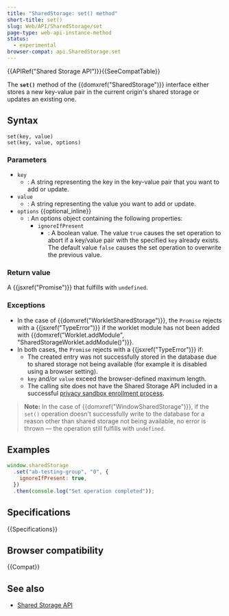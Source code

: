 ```yaml
---
title: "SharedStorage: set() method"
short-title: set()
slug: Web/API/SharedStorage/set
page-type: web-api-instance-method
status:
  - experimental
browser-compat: api.SharedStorage.set
---
```


{{APIRef("Shared Storage API")}}{{SeeCompatTable}}

The **`set()`** method of the {{domxref("SharedStorage")}} interface either stores a new key-value pair in the current origin's shared storage or updates an existing one.

## Syntax

```js-nolint
set(key, value)
set(key, value, options)
```

### Parameters

- `key`
  - : A string representing the key in the key-value pair that you want to add or update.
- `value`
  - : A string representing the value you want to add or update.
- `options` {{optional_inline}}
  - : An options object containing the following properties:
    - `ignoreIfPresent`
      - : A boolean value. The value `true` causes the set operation to abort if a key/value pair with the specified `key` already exists. The default value `false` causes the set operation to overwrite the previous value.

### Return value

A {{jsxref("Promise")}} that fulfills with `undefined`.

### Exceptions

- In the case of {{domxref("WorkletSharedStorage")}}, the `Promise` rejects with a {{jsxref("TypeError")}} if the worklet module has not been added with {{domxref("Worklet.addModule", "SharedStorageWorklet.addModule()")}}.
- In both cases, the `Promise` rejects with a {{jsxref("TypeError")}} if:
  - The created entry was not successfully stored in the database due to shared storage not being available (for example it is disabled using a browser setting).
  - `key` and/or `value` exceed the browser-defined maximum length.
  - The calling site does not have the Shared Storage API included in a successful [privacy sandbox enrollment process](/en-US/docs/Web/Privacy/Privacy_sandbox/Enrollment).

> **Note:** In the case of {{domxref("WindowSharedStorage")}}, if the `set()` operation doesn't successfully write to the database for a reason other than shared storage not being available, no error is thrown — the operation still fulfills with `undefined`.

## Examples

```js
window.sharedStorage
  .set("ab-testing-group", "0", {
    ignoreIfPresent: true,
  })
  .then(console.log("Set operation completed"));
```

## Specifications

{{Specifications}}

## Browser compatibility

{{Compat}}

## See also

- [Shared Storage API](/en-US/docs/Web/API/Shared_storage_API)
